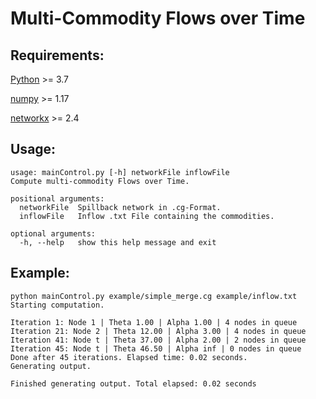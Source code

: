 # Multi-Commodity Flows over Time
## Requirements:
[Python](https://python.org/) >= 3.7

[numpy](https://numpy.org/) >= 1.17

[networkx](https://networkx.github.io/) >= 2.4

## Usage:
    usage: mainControl.py [-h] networkFile inflowFile
    Compute multi-commodity Flows over Time.
    
    positional arguments:
      networkFile  Spillback network in .cg-Format.
      inflowFile   Inflow .txt File containing the commodities.
    
    optional arguments:
      -h, --help   show this help message and exit

## Example:

    python mainControl.py example/simple_merge.cg example/inflow.txt 
    Starting computation.
    
    Iteration 1: Node 1 | Theta 1.00 | Alpha 1.00 | 4 nodes in queue
    Iteration 21: Node 2 | Theta 12.00 | Alpha 3.00 | 4 nodes in queue
    Iteration 41: Node t | Theta 37.00 | Alpha 2.00 | 2 nodes in queue
    Iteration 45: Node t | Theta 46.50 | Alpha inf | 0 nodes in queue
    Done after 45 iterations. Elapsed time: 0.02 seconds.
    Generating output.
    
    Finished generating output. Total elapsed: 0.02 seconds
